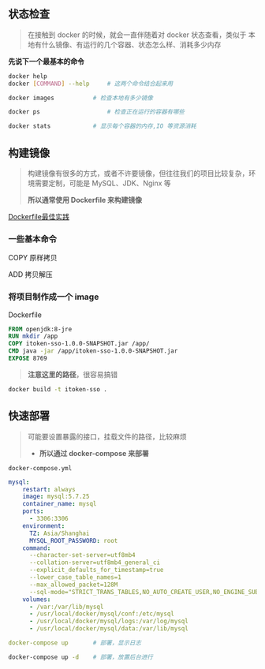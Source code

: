 ## 状态检查

> 在接触到 docker 的时候，就会一直伴随着对 docker 状态查看，类似于 本地有什么镜像、有运行的几个容器、状态怎么样、消耗多少内存

**先说下一个最基本的命令**

```bash
docker help
docker [COMMAND] --help		# 这两个命令结合起来用
```

```bash
docker images			# 检查本地有多少镜像
```

```bash
docker ps					# 检查正在运行的容器有哪些
```

```bash
docker stats			# 显示每个容器的内存,IO 等资源消耗
```



## 构建镜像

> 构建镜像有很多的方式，或者不许要镜像，但往往我们的项目比较复杂，环境需要定制，可能是 MySQL、JDK、Nginx 等
>
> **所以通常使用 Dockerfile 来构建镜像** 

[Dockerfile最佳实践](<https://docs.docker.com/develop/develop-images/dockerfile_best-practices/>)



### 一些基本命令

COPY 原样拷贝

ADD   拷贝解压



### 将项目制作成一个 image

Dockerfile

```dockerfile
FROM openjdk:8-jre
RUN mkdir /app
COPY itoken-sso-1.0.0-SNAPSHOT.jar /app/
CMD java -jar /app/itoken-sso-1.0.0-SNAPSHOT.jar
EXPOSE 8769
```

> **注意这里的路径**，很容易搞错

```bash
docker build -t itoken-sso .
```



## 快速部署

> 可能要设置暴露的接口，挂载文件的路径，比较麻烦
>
> * **所以通过 docker-compose 来部署**

``docker-compose.yml``

```yaml
mysql:
    restart: always
    image: mysql:5.7.25
    container_name: mysql
    ports:
      - 3306:3306
    environment:
      TZ: Asia/Shanghai
      MYSQL_ROOT_PASSWORD: root
    command:
      --character-set-server=utf8mb4
      --collation-server=utf8mb4_general_ci
      --explicit_defaults_for_timestamp=true
      --lower_case_table_names=1
      --max_allowed_packet=128M
      --sql-mode="STRICT_TRANS_TABLES,NO_AUTO_CREATE_USER,NO_ENGINE_SUBSTITUTION,NO_ZERO_DATE,NO_ZERO_IN_DATE,ERROR_FOR_DIVISION_BY_ZERO"
    volumes:
      - /var:/var/lib/mysql
      - /usr/local/docker/mysql/conf:/etc/mysql
      - /usr/local/docker/mysql/logs:/var/log/mysql
      - /usr/local/docker/mysql/data:/var/lib/mysql
```

```yaml
docker-compose up       # 部署，显示日志
```

```bash
docker-compose up -d    # 部署，放置后台进行
```






